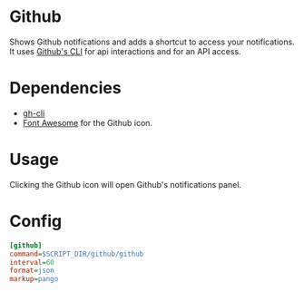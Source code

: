 # Github

Shows Github notifications and adds a shortcut to access your notifications. It uses [Github's CLI](https://github.com/cli/cli) for api interactions and for an API access.

# Dependencies

- [gh-cli](https://github.com/cli/cli)
- [Font Awesome](https://fontawesome.com) for the Github icon.

# Usage

Clicking the Github icon will open Github's notifications panel.

# Config

```ini
[github]
command=$SCRIPT_DIR/github/github
interval=60
format=json
markup=pango
```
